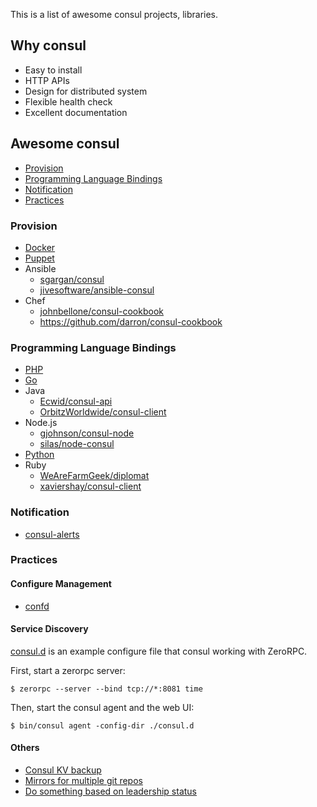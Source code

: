 
This is a list of awesome consul projects, libraries.

## Why consul

+ Easy to install
+ HTTP APIs
+ Design for distributed system
+ Flexible health check
+ Excellent documentation

## Awesome consul

+ [Provision](#provision)
+ [Programming Language Bindings](#programming-language-bindings)
+ [Notification](#notification)
+ [Practices](#practices)

### Provision

+ [Docker](https://github.com/progrium/docker-consul)
+ [Puppet](https://github.com/solarkennedy/puppet-consul)
+ Ansible
    + [sgargan/consul](https://github.com/sgargan/consul)
    + [jivesoftware/ansible-consul](https://github.com/jivesoftware/ansible-consul)
+ Chef
    + [johnbellone/consul-cookbook](https://github.com/johnbellone/consul-cookbook)
    + [](https://github.com/adamkrone/chef-consul-template)
    https://github.com/darron/consul-cookbook


### Programming Language Bindings

+ [PHP](https://github.com/baldurrensch/consul-php)
+ [Go](https://github.com/armon/consul-api)
+ Java
    + [Ecwid/consul-api](https://github.com/Ecwid/consul-api)
    + [OrbitzWorldwide/consul-client](https://github.com/OrbitzWorldwide/consul-client)
+ Node.js
    + [gjohnson/consul-node](https://github.com/gjohnson/consul-node)
    + [silas/node-consul](https://github.com/silas/node-consul)
+ [Python](https://github.com/cablehead/python-consul)
+ Ruby
    + [WeAreFarmGeek/diplomat](https://github.com/WeAreFarmGeek/diplomat)
    + [xaviershay/consul-client](https://github.com/xaviershay/consul-client)

### Notification

+ [consul-alerts](https://github.com/AcalephStorage/consul-alerts)

### Practices

#### Configure Management

+ [confd](https://github.com/kelseyhightower/confd)

#### Service Discovery

[consul.d](consul.d) is an example configure file that consul working with ZeroRPC.

First, start a zerorpc server:

```
$ zerorpc --server --bind tcp://*:8081 time 
```

Then, start the consul agent and the web UI:

```
$ bin/consul agent -config-dir ./consul.d
```

#### Others

+ [Consul KV backup](https://github.com/kailunshi/consul-backup)
+ [Mirrors for multiple git repos](https://github.com/Cimpress-MCP/git2consul)
+ [Do something based on leadership status](https://github.com/zeroXten/consul-do)
